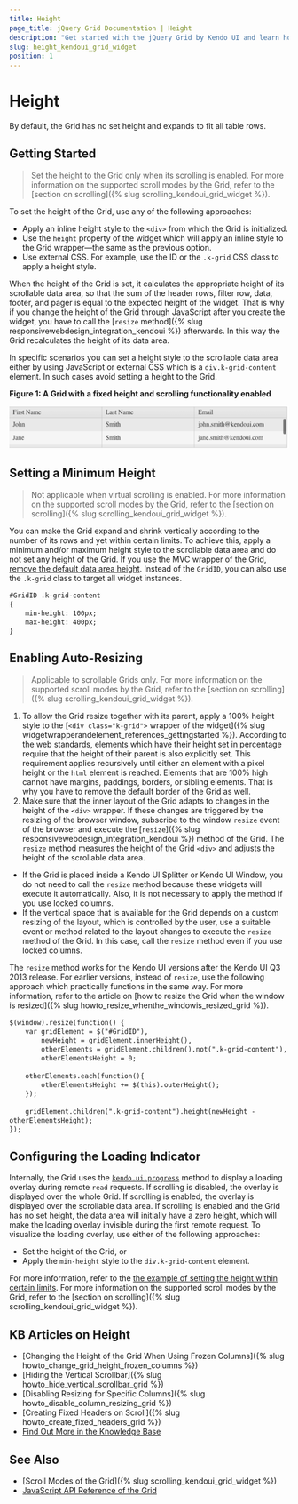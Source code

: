 ```yaml
---
title: Height
page_title: jQuery Grid Documentation | Height
description: "Get started with the jQuery Grid by Kendo UI and learn how to apply different heights to the widget."
slug: height_kendoui_grid_widget
position: 1
---
```


# Height

By default, the Grid has no set height and expands to fit all table rows.

## Getting Started 

> Set the height to the Grid only when its scrolling is enabled. For more information on the supported scroll modes by the Grid, refer to the [section on scrolling]({% slug scrolling_kendoui_grid_widget %}).  

To set the height of the Grid, use any of the following approaches:
* Apply an inline height style to the `<div>` from which the Grid is initialized.
* Use the `height` property of the widget which will apply an inline style to the Grid wrapper&mdash;the same as the previous option.
* Use external CSS. For example, use the ID or the `.k-grid` CSS class to apply a height style.

When the height of the Grid is set, it calculates the appropriate height of its scrollable data area, so that the sum of the header rows, filter row, data, footer, and pager is equal to the expected height of the widget. That is why if you change the height of the Grid through JavaScript after you create the widget, you have to call the [`resize` method]({% slug responsivewebdesign_integration_kendoui %}) afterwards. In this way the Grid recalculates the height of its data area.

In specific scenarios you can set a height style to the scrollable data area either by using JavaScript or external CSS which is a `div.k-grid-content` element. In such cases avoid setting a height to the Grid.

**Figure 1: A Grid with a fixed height and scrolling functionality enabled**

![Kendo UI Grid for jQuery with Fixed Height and Scrolling](../grid3_1.png)

## Setting a Minimum Height

> Not applicable when virtual scrolling is enabled. For more information on the supported scroll modes by the Grid, refer to the [section on scrolling]({% slug scrolling_kendoui_grid_widget %}).

You can make the Grid expand and shrink vertically according to the number of its rows and yet within certain limits. To achieve this, apply a minimum and/or maximum height style to the scrollable data area and do not set any height of the Grid. If you use the MVC wrapper of the Grid, [remove the default data area height](https://docs.telerik.com/aspnet-mvc/helpers/grid/configuration#scrolling). Instead of the `GridID`, you can also use the `.k-grid` class to target all widget instances.

    #GridID .k-grid-content
    {
        min-height: 100px;
        max-height: 400px;
    }

## Enabling Auto-Resizing

> Applicable to scrollable Grids only. For more information on the supported scroll modes by the Grid, refer to the [section on scrolling]({% slug scrolling_kendoui_grid_widget %}).

1. To allow the Grid resize together with its parent, apply a 100% height style to the [`<div class="k-grid">` wrapper of the widget]({% slug widgetwrapperandelement_references_gettingstarted %}). According to the web standards, elements which have their height set in percentage require that the height of their parent is also explicitly set. This requirement applies recursively until either an element with a pixel height or the `html` element is reached. Elements that are 100% high cannot have margins, paddings, borders, or sibling elements. That is why you have to remove the default border of the Grid as well.
1. Make sure that the inner layout of the Grid adapts to changes in the height of the `<div>` wrapper. If these changes are triggered by the resizing of the browser window, subscribe to the window `resize` event of the browser and execute the [`resize`]({% slug responsivewebdesign_integration_kendoui %}) method of the Grid. The `resize` method measures the height of the Grid `<div>` and adjusts the height of the scrollable data area.
  * If the Grid is placed inside a Kendo UI Splitter or Kendo UI Window, you do not need to call the `resize` method because these widgets will execute it automatically. Also, it is not necessary to apply the method if you use locked columns.
  * If the vertical space that is available for the Grid depends on a custom resizing of the layout, which is controlled by the user, use a suitable event or method related to the layout changes to execute the `resize` method of the Grid. In this case, call the `resize` method even if you use locked columns.

The `resize` method works for the Kendo UI versions after the Kendo UI Q3 2013 release. For earlier versions, instead of `resize`, use the following approach which practically functions in the same way. For more information, refer to the article on [how to resize the Grid when the window is resized]({% slug howto_resize_whenthe_windowis_resized_grid %}).

    $(window).resize(function() {
        var gridElement = $("#GridID"),
            newHeight = gridElement.innerHeight(),
            otherElements = gridElement.children().not(".k-grid-content"),
            otherElementsHeight = 0;

        otherElements.each(function(){
            otherElementsHeight += $(this).outerHeight();
        });

        gridElement.children(".k-grid-content").height(newHeight - otherElementsHeight);
    });


## Configuring the Loading Indicator

Internally, the Grid uses the [`kendo.ui.progress`](/api/javascript/ui/ui/methods/progress) method to display a loading overlay during remote `read` requests. If scrolling is disabled, the overlay is displayed over the whole Grid. If scrolling is enabled, the overlay is displayed over the scrollable data area. If scrolling is enabled and the Grid has no set height, the data area will initially have a zero height, which will make the loading overlay invisible during the first remote request. To visualize the loading overlay, use either of the following approaches:
* Set the height of the Grid, or
* Apply the `min-height` style to the `div.k-grid-content` element.

For more information, refer to the [the example of setting the height within certain limits](#setting-limits-to-the-height). For more information on the supported scroll modes by the Grid, refer to the [section on scrolling]({% slug scrolling_kendoui_grid_widget %}).

## KB Articles on Height

* [Changing the Height of the Grid When Using Frozen Columns]({% slug howto_change_grid_height_frozen_columns %})
* [Hiding the Vertical Scrollbar]({% slug howto_hide_vertical_scrollbar_grid %})
* [Disabling Resizing for Specific Columns]({% slug howto_disable_column_resizing_grid %})
* [Creating Fixed Headers on Scroll]({% slug howto_create_fixed_headers_grid %})
* [Find Out More in the Knowledge Base](/knowledge-base)

## See Also

* [Scroll Modes of the Grid]({% slug scrolling_kendoui_grid_widget %})
* [JavaScript API Reference of the Grid](/api/javascript/ui/grid)
